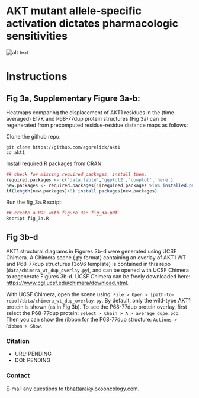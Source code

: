 # AKT mutant allele-specific activation dictates pharmacologic sensitivities

![alt text](https://github.com/agorelick/akt1/blob/master/data/wiki.png "Fig 3. Structural and signaling impact of AKT in-frame indels")

# Instructions

## Fig 3a, Supplementary Figure 3a-b:

Heatmaps comparing the displacement of AKT1 residues in the (time-averaged) E17K and P68-77dup protein structures (Fig 3a) can be regenerated from precomputed residue-residue distance maps as follows:

Clone the github repo:
```shell
git clone https://github.com/agorelick/akt1
cd akt1
```

Install required R packages from CRAN:
```r
## check for missing required packages, install them.
required.packages <- c('data.table','ggplot2','cowplot','here')
new.packages <- required.packages[!(required.packages %in% installed.packages()[,"Package"])]
if(length(new.packages)>0) install.packages(new.packages)
```

Run the fig_3a.R script:
```r
## create a PDF with figure 3a: fig_3a.pdf
Rscript fig_3a.R
```

## Fig 3b-d

AKT1 structural diagrams in Figures 3b-d were generated using UCSF Chimera. A Chimera scene (.py format) containing an overlay of AKT1 WT and P68-77dup structures (3o96 template) is contained in this repo (`data/chimera_wt_dup_overlay.py`), and can be opened with UCSF Chimera to regenerate Figures 3b-d. UCSF Chimera can be freely downloaded here: https://www.cgl.ucsf.edu/chimera/download.html.

With UCSF Chimera, open  the scene using: `File > Open > [path-to-repo]/data/chimera_wt_dup_overlay.py`. By default, only the wild-type AKT1 protein is shown (as in Fig 3b). To see the P68-77dup protein overlay, first select the P68-77dup protein: `Select > Chain > A > average_dupe.pdb`. Then you can show the ribbon for the P68-77dup structure: `Actions > Ribbon > Show`.



### Citation
- URL: PENDING
- DOI: PENDING

### Contact
E-mail any questions to [tbhattarai@loxooncology.com](mailto:tbhattarai@loxooncology.com?subject=[GitHub]%20AKT1%20paper).

